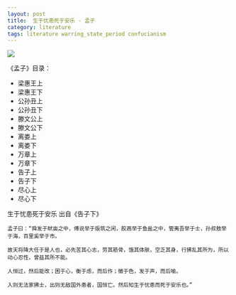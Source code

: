 ```yaml
---
layout: post
title:  生于忧患死于安乐 - 孟子
category: literature
tags: literature warring_state_period confucianism
---
```

![](https://cdn.kelu.org/blog/tags/literature.jpg)

《孟子》目录：

* 梁惠王上
* 梁惠王下
* 公孙丑上
* 公孙丑下
* 滕文公上
* 滕文公下
* 离娄上
* 离娄下
* 万章上
* 万章下
* 告子上
* 告子下
* 尽心上
* 尽心下

生于忧患死于安乐 出自《告子下》

	孟子曰：“舜发于畎亩之中，傅说举于版筑之闲，胶鬲举于鱼盐之中，管夷吾举于士，孙叔敖举于海，百里奚举于市。

	故天将降大任于是人也，必先苦其心志，劳其筋骨，饿其体肤，空乏其身，行拂乱其所为，所以动心忍性，曾益其所不能。

	人恒过，然后能改；困于心，衡于虑，而后作；徵于色，发于声，而后喻。

	入则无法家拂士，出则无敌国外患者，国恒亡。然后知生于忧患而死于安乐也。”
